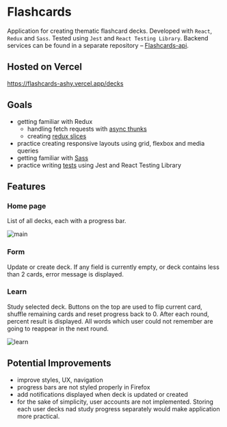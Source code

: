# Flashcards

Application for creating thematic flashcard decks. Developed with `React`, `Redux` and `Sass`. Tested using `Jest` and `React Testing Library`. Backend services can be found in a separate repository – [Flashcards-api](https://github.com/RafalAlmakiewicz/flashcards-api).

## Hosted on Vercel

https://flashcards-ashy.vercel.app/decks

## Goals

- getting familiar with Redux
  - handling fetch requests with [async thunks](https://github.com/RafalAlmakiewicz/flashcards/blob/master/src/app/api.js)
  - creating [redux slices](https://github.com/RafalAlmakiewicz/flashcards/tree/master/src/app)
- practice creating responsive layouts using grid, flexbox and media queries
- getting familiar with [Sass](https://github.com/RafalAlmakiewicz/flashcards/tree/master/src/styles)
- practice writing [tests](https://github.com/RafalAlmakiewicz/flashcards/tree/master/src/components/tests) using Jest and React Testing Library

## Features

### Home page

List of all decks, each with a progress bar.

![main](https://user-images.githubusercontent.com/79459373/144730499-990b2f44-8c3a-438b-8183-c4a5bf8e9f92.png)

### Form

Update or create deck. If any field is currently empty, or deck contains less than 2 cards, error message is displayed.

### Learn

Study selected deck. Buttons on the top are used to flip current card, shuffle remaining cards and reset progress back to 0. After each round, percent result is displayed. All words which user could not remember are going to reappear in the next round.

![learn](https://user-images.githubusercontent.com/79459373/144730785-d0e50eef-86f8-480b-9717-ac2adcfcc909.png)

## Potential Improvements

- improve styles, UX, navigation
- progress bars are not styled properly in Firefox
- add notifications displayed when deck is updated or created
- for the sake of simplicity, user accounts are not implemented. Storing each user decks nad study progress separately would make application more practical.
